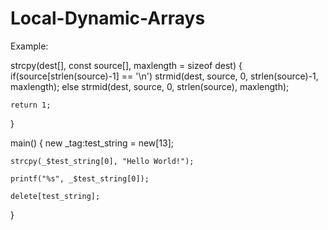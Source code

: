 # Local-Dynamic-Arrays
Example:

strcpy(dest[], const source[], maxlength = sizeof dest)
{
    if(source[strlen(source)-1] == '\n')
		    strmid(dest, source, 0, strlen(source)-1, maxlength);
    else strmid(dest, source, 0, strlen(source), maxlength);
    
    return 1;
}

main()
{
	new _tag:test_string = new[13];

	strcpy(_$test_string[0], "Hello World!");

	printf("%s", _$test_string[0]);
	
	delete[test_string];
}
